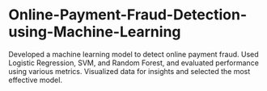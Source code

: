 # Online-Payment-Fraud-Detection-using-Machine-Learning
Developed a machine learning model to detect online payment fraud. Used Logistic Regression, SVM, and Random Forest, and evaluated performance using various metrics. Visualized data for insights and selected the most effective model.

